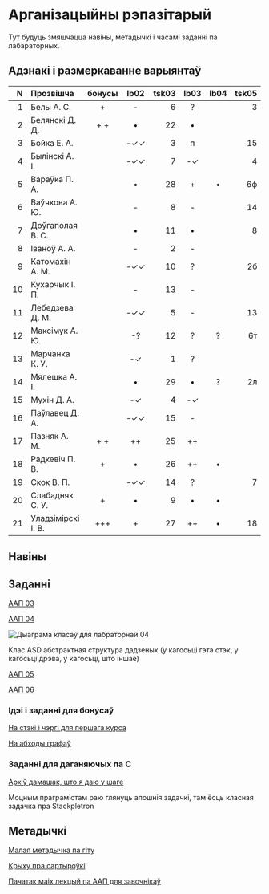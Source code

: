 # Арганізацыйны рэпазітарый

Тут будуць змяшчацца навіны, метадычкі і часамі заданні па лабараторных.

## Адзнакі і размеркаванне варыянтаў


|N  |Прозвішча         |бонусы|lb02|tsk03|lb03|lb04 |tsk05|lb05|lb06|lb07|lbV1|lbV2|lbV3|выніковая|
|--:|:-----------------|:----:|:--:|----:|:--:|:---:|----:|:--:|:--:|:--:|:--:|:--:|:--:|--------:|
|  1|Белы А. С.        |   +  |-   | 6   |?   |     |3    |?   |•   |•   |•   |    |•   |8
|  2|Белянскі Д. Д.    |+  +  |•   |22   |•   |     |     |+   |?   |•   |•   |•   |•   |8
|  3|Бойка Е. А.       |      |-✓✓ | 3   |п   |     |15   |•   |    |•   |    |    |    |6
|  4|Былінскі А. І.    |      |-✓✓ | 7   |-✓  |     |4    |•   |    |•   |•   |    |    |5
|  5|Вараўка П. А.     |      |•   |28   |+   |•    |6ф   |?   |•   |•   |•   |•   |•   |9
|  6|Ваўчкова А. Ю.    |      |-   | 8   |-   |     |14   |?   |    |•   |    |    |    |4
|  7|Доўгаполая В. С.  |      |•   |11   |•   |     |8    |+   |?   |•   |•   |    |    |7
|  8|Іваноў А. А.      |      |-   | 2   |-   |     |     |    |    |•   |    |    |    |3
|  9|Катомахін А. М.   |      |-✓✓ |10   |?   |     |2б   |•   |    |•   |•   |    |    |6
| 10|Кухарчык І. П.    |      |-   |13   |-   |     |     |    |    |•   |    |    |    |5
| 11|Лебедзева Д. М.   |      |-✓✓ | 5   |-   |     |13   |    |    |•   |    |    |    |4
| 12|Максімук А. Ю.    |      |-?  |12   |?   |?    |6т   |    |    |•   |•   |    |    |6
| 13|Марчанка К. У.    |      |-✓  | 1   |?   |     |     |-   |    |?   |    |    |    |3
| 14|Мялешка А. І.     |      |•   |29   |•   |?    |2л   |•   |    |•   |•   |•   |•   |7
| 15|Мухін Д. А.       |      |-✓  | 4   |-✓  |     |     |    |    |•   |    |•   |•   |5
| 16|Паўлавец Д. А.    |      |-✓✓ |15   |-   |     |     |    |    |•   |•   |    |    |4
| 17|Пазняк А. М.      |+ +   |++  |25   |++  |     |     |+   |•   |•   |•   |•   |•   |10
| 18|Радкевіч П. В.    |  +   |•   |26   |++  |•    |     |+   |•   |•   |•   |•   |•   |10
| 19|Скок В. П.        |      |-✓✓ |14   |?   |     |7    |    |    |•   |•   |•   |•   |4
| 20|Слабадняк С. У.   |+     |•   | 9   |•   |•    |     |+   |•   |•   |•   |•   |•   |8
| 21|Уладзімірскі І. В.|  +++ |+   |27   |++  |•    |18   |+   |•   |•   |•   |•   |•   |10


## Навіны

## Заданні

[ААП 03](https://github.com/BSU2013gr04Lego/Workflow/releases/download/task03/OOPlb03.pdf)

[ААП 04](https://github.com/BSU2013gr04Lego/Workflow/releases/download/OOP04/OOPlb04.pdf)

![Дыаграма класаў для лабраторнай 04](https://raw.githubusercontent.com/BSU2013gr04Lego/Workflow/master/pimplNVI.png)

Клас ASD абстрактная структура дадзеных (у кагосьці гэта стэк, у кагосьці дрэва, у кагосьці, што іншае)

[ААП 05](https://github.com/BSU2013gr04Lego/Workflow/releases/download/polimorphism/Polimorfizm.pdf)

[ААП 06](https://github.com/BSU2013gr04Lego/Workflow/releases/download/templates/OOPlb06.pdf)

### Ідэі і заданні для бонусаў

[На стэкі і чэргі для першага курса](https://github.com/BSU2013gr04Lego/Workflow/releases/download/%D0%B1%D0%BE%D0%BD%D1%83%D1%81%D1%8B/StekiCxerhi.pdf)

[На абходы графаў](https://github.com/BSU2013gr04Lego/Workflow/releases/download/%D0%B1%D0%BE%D0%BD%D1%83%D1%81%D1%8B/Obvhody1grup.pdf)

### Заданні для даганяючых па С

[Архіў дамашак, што я даю у шаге](https://github.com/BSU2013gr04Lego/Workflow/releases/download/forNewbie/dzArchive.7z)

Моцным праграмістам раю глянуць апошнія задачкі, там ёсць класная задачка пра Stackpletron

## Метадычкі
[Малая метадычка па гіту](https://github.com/BSU2013gr4Lego/Example/releases/download/gitPdf/AboutGit.pdf)

[Крыху пра сартыроўкі](https://github.com/BSU2013gr04Lego/Workflow/releases/download/%D0%B1%D0%BE%D0%BD%D1%83%D1%81%D1%8B/KSR_SortMasEd1.pdf)

[Пачатак маіх лекцый па ААП для завочнікаў](https://github.com/BSU2013gr04Lego/Workflow/releases/download/forNewbie/LekciiAAP1.pdf)
